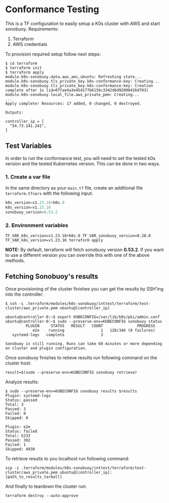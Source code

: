 # Conformance Testing

This is a TF configuration to easily setup a K0s cluster with AWS and start sonobuoy.
Requirements:

1. Terraform
2. AWS credentials

To provision required setup follow next steps:

```shell
$ cd terraform
$ terraform init
$ terraform apply
module.k0s-sonobuoy.data.aws_ami.ubuntu: Refreshing state...
module.k0s-sonobuoy.tls_private_key.k8s-conformance-key: Creating...
module.k0s-sonobuoy.tls_private_key.k8s-conformance-key: Creation complete after 1s [id=07fae4a3e454177b6156c3342d6d92008426d703]
module.k0s-sonobuoy.local_file.aws_private_pem: Creating...
...
Apply complete! Resources: 17 added, 0 changed, 0 destroyed.

Outputs:

controller_ip = [
  "54.73.141.241",
]
```

## Test Variables

In order to run the conformance test, you will need to set the tested k0s version and the tested Kubernetes version. This can be done in two ways.

### 1. Create a var file

In the same directory as your `main.tf` file, create an additional file `terraform.tfvars` with the following input:

```terraform
k0s_version=v1.23.16+k0s.0
k8s_version=v1.23.16
sonobuoy_version=0.53.2
```

### 2. Environment variables

```shell
TF_VAR_k0s_version=v1.23.16+k0s.0 TF_VAR_sonobuoy_version=0.20.0 TF_VAR_k8s_version=v1.23.16 terraform apply
```

**NOTE:** By default, terraform will fetch sonobuoy version **0.53.2**. If you want to use a different version you can override this with one of the above methods.

## Fetching Sonobuoy's results

Once provisioning of the cluster finishes you can get the results by SSH'ing into the controller:

```shell
$ ssh -i .terraform/modules/k0s-sonobuoy/inttest/terraform/test-cluster/aws_private.pem ubuntu@[controller_ip]

ubuntu@controller-0:~$ export KUBECONFIG=/var/lib/k0s/pki/admin.conf
ubuntu@controller-0:~$ sudo --preserve-env=KUBECONFIG sonobuoy status
         PLUGIN     STATUS   RESULT   COUNT               PROGRESS
            e2e    running                1   128/346 (0 failures)
   systemd-logs   complete                3

Sonobuoy is still running. Runs can take 60 minutes or more depending on cluster and plugin configuration.
```

Once sonobuoy finishes to retieve results run following command on the cluster host:

```shell
result=$(sudo --preserve-env=KUBECONFIG sonobuoy retrieve)
```

Analyze results:

```shell
$ sudo --preserve-env=KUBECONFIG sonobuoy results $results
Plugin: systemd-logs
Status: passed
Total: 3
Passed: 3
Failed: 0
Skipped: 0

Plugin: e2e
Status: failed
Total: 5233
Passed: 302
Failed: 1
Skipped: 4930
```

To retrieve results to you localhost run following command:

```shell
scp -i .terraform/modules/k0s-sonobuoy/inttest/terraform/test-cluster/aws_private.pem ubuntu@[controller_ip]:[path_to_results_tarball]
```

And finally to teardown the cluster run:

```shell
terraform destroy --auto-approve
```
